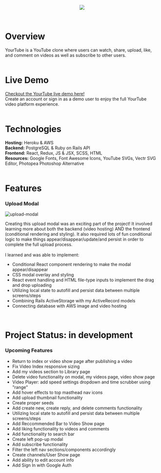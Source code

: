 <p align="center">
  <img src="https://yourtube-seeds.s3.amazonaws.com/yourtube.svg">
</p><br />

# Overview
YourTube is a YouTube clone where users can watch, share, upload, like, and comment on videos as well as subscribe to other users.
<br /><br />


# Live Demo
[Checkout the YourTube live demo here!](https://yourtube-hollyphillips.herokuapp.com/#/)<br />
Create an account or sign in as a demo user to enjoy the full YourTube video platform experience.
<br /><br />


# Technologies
**Hosting:**  Heroku & AWS <br />
**Backend:**  PostgreSQL & Ruby on Rails API <br />
**Frontend:**  React, Redux, JS & JSX, SCSS, HTML <br />
**Resources:**  Google Fonts, Font Awesome Icons, YouTube SVGs, Vectr SVG Editor, Photopea Photoshop Alternative
<br /><br />


# Features
<p align="center">
  <h3>Upload Modal</h3>
  <img src="https://i.ibb.co/q5t8nvg/upload-modal.gif" alt="upload-modal" border="0">
</p>
<p>Creating this upload modal was an exciting part of the project! It involved learning more about both the backend (video hosting) AND the frontend (conditional rendering and styling). It also required lots of fun conditional logic to make things appear/disappear/update/and persist in order to complete the full upload process.
<br /><br />
I learned and was able to implement:</p>
<ul>
  <li>Conditional React component rendering to make the modal appear/disappear</li>
  <li>CSS modal overlay and styling</li>
  <li>React event handling and HTML file-type inputs to implement the drag and drop uploading</li>
  <li>Utilizing local state to autofill and persist data between multiple screens/steps</li>
  <li>Combining Rails ActiveStorage with my ActiveRecord models</li>
  <li>Connecting database with AWS image and video hosting</li>
</ul><br />


# Project Status: in development
### Upcoming Features
<ul>
  <li>Return to index or video show page after publishing a video</li>
  <li>Fix Video Index responsive sizing</li>
  <li>Add my videos section to Library page</li>
  <li>Delete video functionality on modal, my videos page, video show page</li>
  <li>Video Player: add speed settings dropdown and time scrubber using "range"</li>
  <li>Add hover effects to top masthead nav icons</li>
  <li>Add upload thumbnail functionality</li>
  <li>Create proper seeds</li>
  <li>Add create new, create reply, and delete comments functionality</li>
  <li>Utilizing local state to autofill and persist data between multiple screens/steps</li>
  <li>Add Reccommended Bar to Video Show page</li>
  <li>Add liking functionality to videos and comments</li>
  <li>Add functionality to search bar</li>
  <li>Create left pop-up modal</li>
  <li>Add subscribe functionality</li>
  <li>Filter the left nav sections/components accordingly</li>
  <li>Create channels/User Show page</li>
  <li>Add ability to edit account info</li>
  <li>Add Sign In with Google Auth</li>
</ul>


